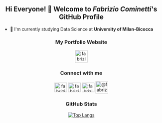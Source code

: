 <h2 align="center">Hi Everyone! 👋 Welcome to <i><b>Fabrizio Cominetti</b></i>'s GitHub Profile</h2>

- 📌 I'm currently studying Data Science at **University of Milan-Bicocca**
<!--
- 💻 I use daily: `.py`, `.ipynb`, `.sql`, `.R`, `.rmd`
- ✒️ Read my articles on Medium!
-->

<h3 align="center">My Portfolio Website</h3>
<div align="center">
<a href="https://www.fabriziocominetti.github.io" target="blank"><img align="center" src="https://4vector.com/i/free-vector-internet-icon_101765_Internet_Icon.png" alt="fabriziocominetti" height="40" width="40" /></a>
</div>

<!-- https://rahuldkjain.github.io/gh-profile-readme-generator/ -->
<h3 align="center">Connect with me</h3>
<div align="center">
<a href="https://github.com/fabriziocominetti" target="blank"><img align="center" src="https://raw.githubusercontent.com/rahuldkjain/github-profile-readme-generator/master/src/images/icons/Social/github.svg" alt="fabriziocominetti" height="30" width="40" /></a>
<a href="https://linkedin.com/in/fabriziocominetti" target="blank"><img align="center" src="https://raw.githubusercontent.com/rahuldkjain/github-profile-readme-generator/master/src/images/icons/Social/linked-in-alt.svg" alt="fabriziocominetti" height="30" width="40" /></a>
<a href="https://kaggle.com/fabriziocominetti" target="blank"><img align="center" src="https://raw.githubusercontent.com/rahuldkjain/github-profile-readme-generator/master/src/images/icons/Social/kaggle.svg" alt="fabriziocominetti" height="30" width="40" /></a>
<a href="https://medium.com/@fabriziocominetti" target="blank"><img align="center" src="https://upload.wikimedia.org/wikipedia/commons/thumb/e/ec/Medium_logo_Monogram.svg/1200px-Medium_logo_Monogram.svg.png" alt="@fabriziocominetti" height="40" width="40" /></a>
</div>

<!-- https://rahuldkjain.github.io/gh-profile-readme-generator/
<h3 align="center">My Skill Set</h3>
<p align="center">
<a href="https://www.w3schools.com/css/" target="_blank"> <img src="https://raw.githubusercontent.com/devicons/devicon/master/icons/css3/css3-original-wordmark.svg" alt="css3" width="40" height="40"/> </a>
<a href="https://www.w3.org/html/" target="_blank"> <img src="https://raw.githubusercontent.com/devicons/devicon/master/icons/html5/html5-original-wordmark.svg" alt="html5" width="40" height="40"/> </a>
<a href="https://www.mysql.com/" target="_blank"> <img src="https://raw.githubusercontent.com/devicons/devicon/master/icons/mysql/mysql-original-wordmark.svg" alt="mysql" width="40" height="40"/> </a>
<a href="https://www.python.org" target="_blank"> <img src="https://raw.githubusercontent.com/devicons/devicon/master/icons/python/python-original.svg" alt="python" width="40" height="40"/> </a>
</p>
-->

<!-- https://profilinator.rishav.dev/ 
<div align="center">  
<img style="margin: 10px" src="https://profilinator.rishav.dev/skills-assets/python-original.svg" alt="Python" height="50" />  
<img style="margin: 10px" src="https://profilinator.rishav.dev/skills-assets/javascript-original.svg" alt="JavaScript" height="50" />  
<img style="margin: 10px" src="https://profilinator.rishav.dev/skills-assets/typescript-original.svg" alt="TypeScript" height="50" /> 
</div>
-->
  
<h3 align="center">GitHub Stats</h3>
<div align="center">
<!-- [![Fabrizio's github stats](https://github-readme-stats.vercel.app/api?username=fabriziocominetti&count_private=true&show_icons=true&hide_rank=false&title_color=500000&icon_color=500000&bg_color=ffffff)](https://github.com/anuraghazra/github-readme-stats) -->
  
[![Top Langs](https://github-readme-stats.vercel.app/api/top-langs/?username=fabriziocominetti&theme=dark&hide_border=true)](https://github.com/anuraghazra/github-readme-stats)
</div> 

<!--
<h3 align="center">Recent Articles</h3>
<div align="center">
<a target="_blank" href="https://github-readme-medium-recent-article.vercel.app/medium/@fabriziocominetti/0"><img src="https://github-readme-medium-recent-article.vercel.app/medium/@fabriziocominetti/0" alt="Recent Article 0">
<a target="_blank" href="https://github-readme-medium-recent-article.vercel.app/medium/@fabriziocominetti/1"><img src="https://github-readme-medium-recent-article.vercel.app/medium/@fabriziocominetti/1" alt="Recent Article 1">
<a target="_blank" href="https://github-readme-medium-recent-article.vercel.app/medium/@fabriziocominetti/2"><img src="https://github-readme-medium-recent-article.vercel.app/medium/@fabriziocominetti/2" alt="Recent Article 2">
</div>
-->

<!---
fabriziocominetti/fabriziocominetti is a ✨ special ✨ repository because its `README.md` (this file) appears on your GitHub profile.
You can click the Preview link to take a look at your changes.
--->
